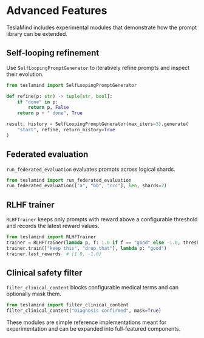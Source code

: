 # Advanced Features

TeslaMind includes experimental modules that demonstrate how the prompt
library can be extended.

## Self-looping refinement
Use `SelfLoopingPromptGenerator` to iteratively refine prompts and inspect
their evolution.

```python
from teslamind import SelfLoopingPromptGenerator

def refine(p: str) -> tuple[str, bool]:
    if "done" in p:
        return p, False
    return p + " done", True

result, history = SelfLoopingPromptGenerator(max_iters=3).generate(
    "start", refine, return_history=True
)
```

## Federated evaluation
`run_federated_evaluation` evaluates prompts across logical shards.

```python
from teslamind import run_federated_evaluation
run_federated_evaluation(["a", "bb", "ccc"], len, shards=2)
```

## RLHF trainer
`RLHFTrainer` keeps only prompts with reward above a configurable threshold
and records the latest reward values.

```python
from teslamind import RLHFTrainer
trainer = RLHFTrainer(lambda p, f: 1.0 if f == "good" else -1.0, threshold=0.5)
trainer.train(["keep this", "drop that"], lambda p: "good")
trainer.last_rewards  # [1.0, -1.0]
```

## Clinical safety filter
`filter_clinical_content` blocks configurable medical terms and can optionally
mask them.

```python
from teslamind import filter_clinical_content
filter_clinical_content("Diagnosis confirmed", mask=True)
```

These modules are simple reference implementations meant for experimentation
and can be expanded into full-featured components.
